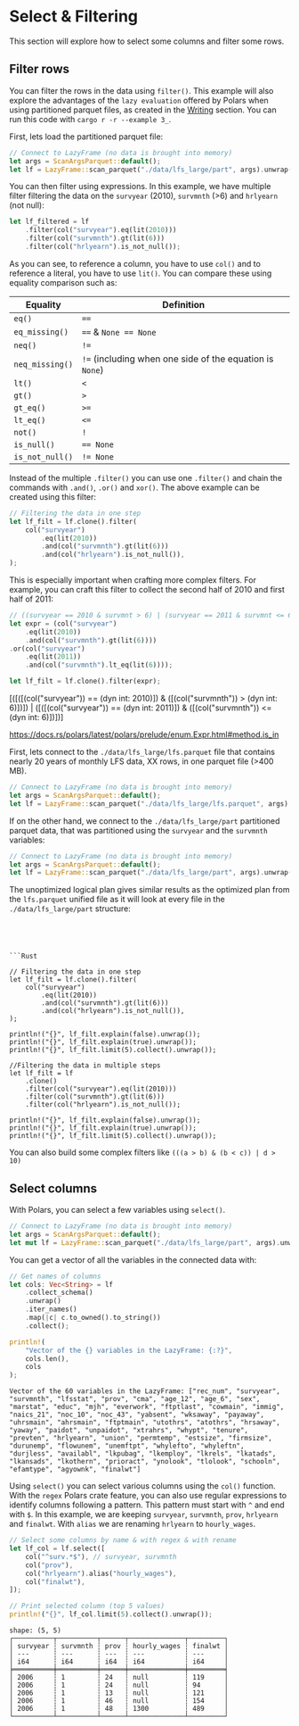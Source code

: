 # Select & Filtering

This section will explore how to select some columns and filter some rows. 

## Filter rows

You can filter the rows in the data using `filter()`. This example will also explore the advantages of the `lazy evaluation` offered by Polars when using partitioned parquet files, as created in the [Writing](../rw/writing.md) section. You can run this code with `cargo r -r --example 3_`.

First, lets load the partitioned parquet file:

```Rust
// Connect to LazyFrame (no data is brought into memory)
let args = ScanArgsParquet::default();
let lf = LazyFrame::scan_parquet("./data/lfs_large/part", args).unwrap();
```

You can then filter using expressions. In this example, we have multiple filter filtering the data on the `survyear` (2010), `survmnth` (>6) and `hrlyearn` (not null):

```Rust
let lf_filtered = lf
    .filter(col("survyear").eq(lit(2010)))
    .filter(col("survmnth").gt(lit(6)))
    .filter(col("hrlyearn").is_not_null());
```

As you can see, to reference a column, you have to use `col()` and to reference a literal, you have to use `lit()`. You can compare these using equality comparison such as:

| Equality        | Definition                                               |
|-----------------|----------------------------------------------------------|
| `eq()`          | `==`                                                     |
| `eq_missing()`  | `==` & `None == None`                                    |
| `neq()`         | `!=`                                                     |
| `neq_missing()` | `!=` (including when one side of the equation is `None`) |
| `lt()`          | `<`                                                      |
| `gt()`          | `>`                                                      |
| `gt_eq()`       | `>=`                                                     |
| `lt_eq()`       | `<=`                                                     |
| `not()`         | `!`                                                      |
| `is_null()`     | `== None`                                                |
| `is_not_null()` | `!= None`                                                |

Instead of the multiple `.filter()` you can use one `.filter()` and chain the commands with `.and()`, `.or()` and `xor()`. The above example can be created using this filter:

```Rust
// Filtering the data in one step
let lf_filt = lf.clone().filter(
    col("survyear")
        .eq(lit(2010))
        .and(col("survmnth").gt(lit(6)))
        .and(col("hrlyearn").is_not_null()),
);
```

This is especially important when crafting more complex filters. For example, you can craft this filter to collect the second half of 2010 and first half of 2011: 

```Rust 
// ((survyear == 2010 & survmnt > 6) | (survyear == 2011 & survmnt <= 6))
let expr = (col("survyear")
    .eq(lit(2010))
    .and(col("survmnth").gt(lit(6))))
.or(col("survyear")
    .eq(lit(2011))
    .and(col("survmnth").lt_eq(lit(6))));

let lf_filt = lf.clone().filter(expr);
```

[([([(col("survyear")) == (dyn int: 2010)]) & ([(col("survmnth")) > (dyn int: 6)])]) | ([([(col("survyear")) == (dyn int: 2011)]) & ([(col("survmnth")) <= (dyn int: 6)])])]



https://docs.rs/polars/latest/polars/prelude/enum.Expr.html#method.is_in



First, lets connect to the `./data/lfs_large/lfs.parquet` file that contains nearly 20 years of monthly LFS data, XX rows, in one parquet file (>400 MB).

```Rust
// Connect to LazyFrame (no data is brought into memory)
let args = ScanArgsParquet::default();
let lf = LazyFrame::scan_parquet("./data/lfs_large/lfs.parquet", args).unwrap();
```


If on the other hand, we connect to the `./data/lfs_large/part` partitioned parquet data, that was partitioned using the `survyear` and the `survmnth` variables: 


```Rust
// Connect to LazyFrame (no data is brought into memory)
let args = ScanArgsParquet::default();
let lf = LazyFrame::scan_parquet("./data/lfs_large/part", args).unwrap();
```

The unoptimized logical plan gives similar results as the optimized plan from the `lfs.parquet` unified file as it will look at every file in the `./data/lfs_large/part` structure:

```




```Rust

// Filtering the data in one step
let lf_filt = lf.clone().filter(
    col("survyear")
        .eq(lit(2010))
        .and(col("survmnth").gt(lit(6)))
        .and(col("hrlyearn").is_not_null()),
);

println!("{}", lf_filt.explain(false).unwrap());
println!("{}", lf_filt.explain(true).unwrap());
println!("{}", lf_filt.limit(5).collect().unwrap());

//Filtering the data in multiple steps
let lf_filt = lf
    .clone()
    .filter(col("survyear").eq(lit(2010)))
    .filter(col("survmnth").gt(lit(6)))
    .filter(col("hrlyearn").is_not_null());

println!("{}", lf_filt.explain(false).unwrap());
println!("{}", lf_filt.explain(true).unwrap());
println!("{}", lf_filt.limit(5).collect().unwrap());
```

You can also build some complex filters like `(((a > b) & (b < c)) | d > 10)`

## Select columns

With Polars, you can select a few variables using `select()`.

```Rust
// Connect to LazyFrame (no data is brought into memory)
let args = ScanArgsParquet::default();
let mut lf = LazyFrame::scan_parquet("./data/lfs_large/part", args).unwrap();
```

You can get a vector of all the variables in the connected data with: 

```Rust
// Get names of columns
let cols: Vec<String> = lf
    .collect_schema()
    .unwrap()
    .iter_names()
    .map(|c| c.to_owned().to_string())
    .collect();

println!(
    "Vector of the {} variables in the LazyFrame: {:?}",
    cols.len(),
    cols
);
```

```
Vector of the 60 variables in the LazyFrame: ["rec_num", "survyear", "survmnth", "lfsstat", "prov", "cma", "age_12", "age_6", "sex", "marstat", "educ", "mjh", "everwork", "ftptlast", "cowmain", "immig", "naics_21", "noc_10", "noc_43", "yabsent", "wksaway", "payaway", "uhrsmain", "ahrsmain", "ftptmain", "utothrs", "atothrs", "hrsaway", "yaway", "paidot", "unpaidot", "xtrahrs", "whypt", "tenure", "prevten", "hrlyearn", "union", "permtemp", "estsize", "firmsize", "durunemp", "flowunem", "unemftpt", "whylefto", "whyleftn", "durjless", "availabl", "lkpubag", "lkemploy", "lkrels", "lkatads", "lkansads", "lkothern", "prioract", "ynolook", "tlolook", "schooln", "efamtype", "agyownk", "finalwt"]
```

Using `select()` you can select various columns using the `col()` function. With the `regex` Polars crate feature, you can also use regular expressions to identify columns following a pattern. This pattern must start with `^` and end with `$`. In this example, we are keeping `survyear`, `survmnth`, `prov`, `hrlyearn` and `finalwt`. With `alias` we are renaming `hrlyearn` to `hourly_wages`.

```Rust
// Select some columns by name & with regex & with rename
let lf_col = lf.select([
    col("^surv.*$"), // survyear, survmnth
    col("prov"),
    col("hrlyearn").alias("hourly_wages"),
    col("finalwt"),
]);

// Print selected column (top 5 values)
println!("{}", lf_col.limit(5).collect().unwrap());
```

```
shape: (5, 5)
┌──────────┬──────────┬──────┬──────────────┬─────────┐
│ survyear ┆ survmnth ┆ prov ┆ hourly_wages ┆ finalwt │
│ ---      ┆ ---      ┆ ---  ┆ ---          ┆ ---     │
│ i64      ┆ i64      ┆ i64  ┆ i64          ┆ i64     │
╞══════════╪══════════╪══════╪══════════════╪═════════╡
│ 2006     ┆ 1        ┆ 24   ┆ null         ┆ 119     │
│ 2006     ┆ 1        ┆ 24   ┆ null         ┆ 94      │
│ 2006     ┆ 1        ┆ 13   ┆ null         ┆ 121     │
│ 2006     ┆ 1        ┆ 46   ┆ null         ┆ 154     │
│ 2006     ┆ 1        ┆ 48   ┆ 1300         ┆ 489     │
└──────────┴──────────┴──────┴──────────────┴─────────┘
```
